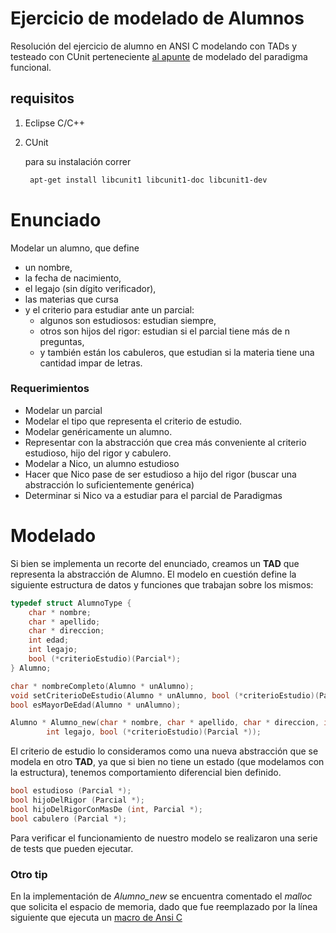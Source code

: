 # Ejercicio de modelado de Alumnos
Resolución del ejercicio de alumno en ANSI C modelando con TADs y testeado con CUnit perteneciente [al apunte](https://docs.google.com/document/d/11C2UAbP70dP7sTID-ZxJm_a-5ypKxQUEuZr6GVk5yFI/edit?usp=sharing) de modelado del paradigma funcional.

## requisitos
1. Eclipse C/C++
2. CUnit 
   
     para su instalación correr 
	```bash
	 apt-get install libcunit1 libcunit1-doc libcunit1-dev
	```
	
# Enunciado
Modelar un alumno, que define 
* un nombre, 
* la fecha de nacimiento, 
* el legajo (sin dígito verificador), 
* las materias que cursa 
* y el criterio para estudiar ante un parcial:
  * algunos son estudiosos: estudian siempre, 
  * otros son hijos del rigor: estudian si el parcial tiene más de n preguntas, 
  * y también están los cabuleros, que estudian si la materia tiene una cantidad impar de letras. 

### Requerimientos
* Modelar un parcial
* Modelar el tipo que representa el criterio de estudio.
* Modelar genéricamente un alumno.
* Representar con la abstracción que crea más conveniente al criterio estudioso, hijo del rigor y cabulero.
* Modelar a Nico, un alumno estudioso
* Hacer que Nico pase de ser estudioso a hijo del rigor (buscar una abstracción lo suficientemente genérica)
* Determinar si Nico va a estudiar para el parcial de Paradigmas

# Modelado
Si bien se implementa un recorte del enunciado, creamos un **TAD** que representa la abstracción de Alumno. El modelo en cuestión define la siguiente estructura de datos y funciones que trabajan sobre los mismos:

```C
typedef struct AlumnoType {
	char * nombre;
	char * apellido;
	char * direccion;
	int edad;
	int legajo;
	bool (*criterioEstudio)(Parcial*);
} Alumno;

char * nombreCompleto(Alumno * unAlumno);
void setCriterioDeEstudio(Alumno * unAlumno, bool (*criterioEstudio)(Parcial*));
bool esMayorDeEdad(Alumno * unAlumno);

Alumno * Alumno_new(char * nombre, char * apellido, char * direccion, int edad,
		int legajo, bool (*criterioEstudio)(Parcial *));
```

El criterio de estudio lo consideramos como una nueva abstracción que se modela en otro **TAD**, ya que si bien no tiene un estado (que modelamos con la estructura), tenemos comportamiento diferencial bien definido. 

```c
bool estudioso (Parcial *);
bool hijoDelRigor (Parcial *);
bool hijoDelRigorConMasDe (int, Parcial *);
bool cabulero (Parcial *);
```

Para verificar el funcionamiento de nuestro modelo se realizaron una serie de tests que pueden ejecutar. 

### Otro tip

En la implementación de *Alumno_new* se encuentra comentado el _malloc_ que solicita el espacio de memoria, dado que fue reemplazado por la línea siguiente que ejecuta un [macro de Ansi C](https://gcc.gnu.org/onlinedocs/cpp/Macros.html)
